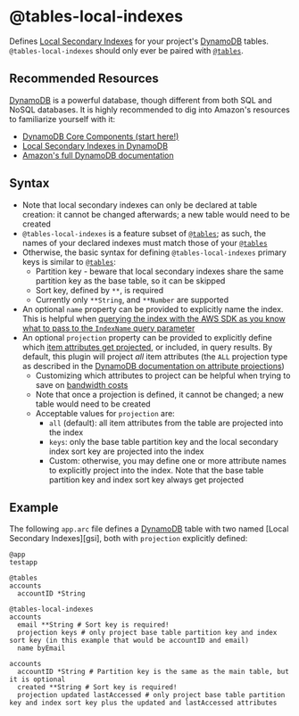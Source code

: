 # @tables-local-indexes

Defines [Local Secondary Indexes][lsi] for your project's [DynamoDB][ddb] tables. `@tables-local-indexes` should only ever be paired with [`@tables`][tables].

## Recommended Resources

[DynamoDB][ddb] is a powerful database, though different from both SQL and NoSQL databases. It is highly recommended to dig into Amazon's resources to familiarize yourself with it:

- [DynamoDB Core Components (start here!)][core]
- [Local Secondary Indexes in DynamoDB][lsi]
- [Amazon's full DynamoDB documentation][ddb]

## Syntax

- Note that local secondary indexes can only be declared at table creation: it cannot be changed afterwards; a new table would need to be created
- `@tables-local-indexes` is a feature subset of [`@tables`][tables]; as such, the names of your declared indexes must match those of your [`@tables`][tables]
- Otherwise, the basic syntax for defining `@tables-local-indexes` primary keys is similar to [`@tables`][tables]:
  - Partition key - beware that local secondary indexes share the same partition key as the base table, so it can be skipped
  - Sort key, defined by `**`, is required
  - Currently only `**String`, and `**Number` are supported
- An optional `name` property can be provided to explicitly name the index. This is helpful when [querying the index with the AWS SDK as you know what to pass to the `IndexName` query parameter](https://docs.aws.amazon.com/AWSJavaScriptSDK/latest/AWS/DynamoDB/DocumentClient.html#query-property)
- An optional `projection` property can be provided to explicitly define which [item attributes get projected][projection], or included, in query results. By default, this plugin will project _all_ item attributes (the `ALL` projection type as described in the [DynamoDB documentation on attribute projections][projection])
  - Customizing which attributes to project can be helpful when trying to save on [bandwidth costs][pricing]
  - Note that once a projection is defined, it cannot be changed; a new table would need to be created
  - Acceptable values for `projection` are:
    - `all` (default): all item attributes from the table are projected into the index
    - `keys`: only the base table partition key and the local secondary index sort key are projected into the index
    - Custom: otherwise, you may define one or more attribute names to explicitly project into the index. Note that the base table partition key and index sort key always get projected

## Example

The following `app.arc` file defines a [DynamoDB][ddb] table with two named [Local Secondary Indexes][gsi], both with `projection` explicitly defined:

```arc
@app
testapp

@tables
accounts
  accountID *String

@tables-local-indexes
accounts
  email **String # Sort key is required!
  projection keys # only project base table partition key and index sort key (in this example that would be accountID and email)
  name byEmail

accounts
  accountID *String # Partition key is the same as the main table, but it is optional
  created **String # Sort key is required!
  projection updated lastAccessed # only project base table partition key and index sort key plus the updated and lastAccessed attributes
```

[tables]: tables
[core]: https://docs.aws.amazon.com/amazondynamodb/latest/developerguide/HowItWorks.CoreComponents.html
[ddb]: https://aws.amazon.com/documentation/dynamodb/
[lsi]: https://docs.aws.amazon.com/amazondynamodb/latest/developerguide/LSI.html
[projection]: https://docs.aws.amazon.com/amazondynamodb/latest/developerguide/LSI.html#LSI.Projections
[pricing]: https://docs.aws.amazon.com/amazondynamodb/latest/developerguide/LSI.html#LSI.StorageConsiderations
